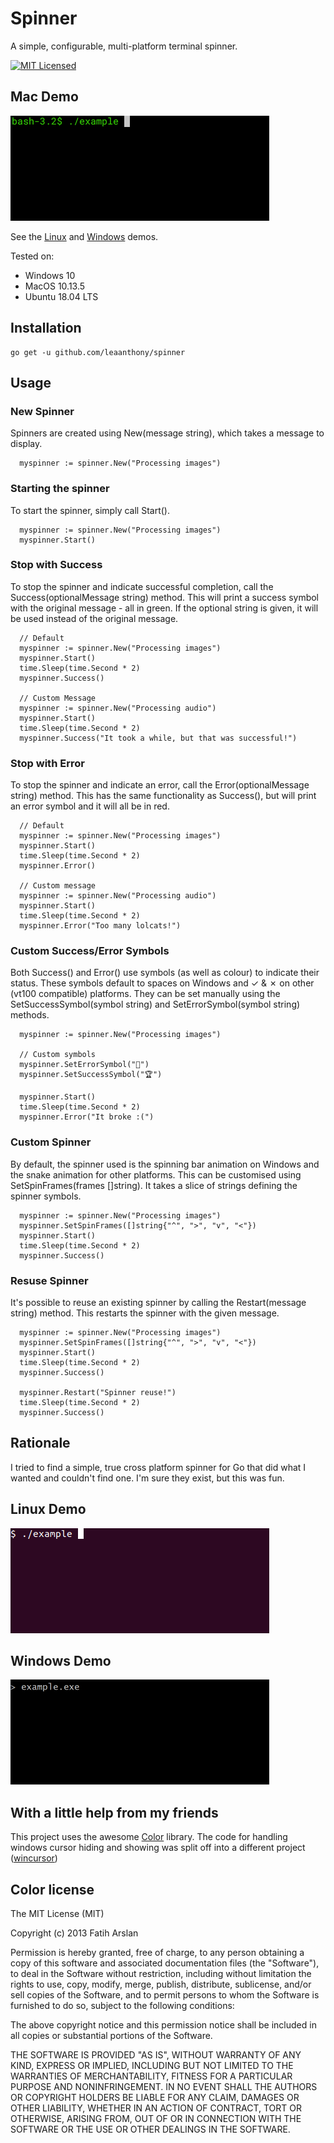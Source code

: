 # Spinner

A simple, configurable, multi-platform terminal spinner. 

[![MIT Licensed](https://img.shields.io/packagist/l/doctrine/orm.svg)](https://github.com/leaanthony/spinner/blob/master/LICENSE)

## Mac Demo
![demo](spinner_mac.gif)

See the [Linux](#linux-demo) and [Windows](#windows-demo) demos.

Tested on:
  * Windows 10
  * MacOS 10.13.5
  * Ubuntu 18.04 LTS

## Installation

```
go get -u github.com/leaanthony/spinner
```

## Usage

### New Spinner

Spinners are created using New(message string), which takes a message to display.

```
  myspinner := spinner.New("Processing images")
```

### Starting the spinner

To start the spinner, simply call Start().

```
  myspinner := spinner.New("Processing images")
  myspinner.Start()
```

### Stop with Success 

To stop the spinner and indicate successful completion, call the Success(optionalMessage string) method. This will print a success symbol with the original message - all in green. If the optional string is given, it will be used instead of the original message.

```
  // Default
  myspinner := spinner.New("Processing images")
  myspinner.Start()
  time.Sleep(time.Second * 2)
  myspinner.Success()

  // Custom Message
  myspinner := spinner.New("Processing audio")
  myspinner.Start()
  time.Sleep(time.Second * 2)
  myspinner.Success("It took a while, but that was successful!")
```

### Stop with Error 

To stop the spinner and indicate an error, call the Error(optionalMessage string) method.
This has the same functionality as Success(), but will print an error symbol and it will all be in red.

```
  // Default
  myspinner := spinner.New("Processing images")
  myspinner.Start()
  time.Sleep(time.Second * 2)
  myspinner.Error()

  // Custom message
  myspinner := spinner.New("Processing audio")
  myspinner.Start()
  time.Sleep(time.Second * 2)
  myspinner.Error("Too many lolcats!")
```

### Custom Success/Error Symbols

Both Success() and Error() use symbols (as well as colour) to indicate their status.
These symbols default to spaces on Windows and ✓ & ✗ on other (vt100 compatible) platforms. They can be set manually using the SetSuccessSymbol(symbol string) and SetErrorSymbol(symbol string) methods.

```
  myspinner := spinner.New("Processing images")

  // Custom symbols
  myspinner.SetErrorSymbol("💩")
  myspinner.SetSuccessSymbol("🏆")

  myspinner.Start()
  time.Sleep(time.Second * 2)
  myspinner.Error("It broke :(")
```

### Custom Spinner

By default, the spinner used is the spinning bar animation on Windows and the snake animation for other platforms. This can be customised using SetSpinFrames(frames []string). It takes a slice of strings defining the spinner symbols. 

```
  myspinner := spinner.New("Processing images")
  myspinner.SetSpinFrames([]string{"^", ">", "v", "<"})
  myspinner.Start()
  time.Sleep(time.Second * 2)
  myspinner.Success()
```

### Resuse Spinner

It's possible to reuse an existing spinner by calling the Restart(message string) method. This restarts the spinner with the given message.

```
  myspinner := spinner.New("Processing images")
  myspinner.SetSpinFrames([]string{"^", ">", "v", "<"})
  myspinner.Start()
  time.Sleep(time.Second * 2)
  myspinner.Success()

  myspinner.Restart("Spinner reuse!")
  time.Sleep(time.Second * 2)
  myspinner.Success()
```

## Rationale

I tried to find a simple, true cross platform spinner for Go that did what I wanted and couldn't find one. I'm sure they exist, but this was fun.

## Linux Demo
![demo](spinner_ubuntu.gif)

## Windows Demo
![demo](spinner_windows.gif)

## With a little help from my friends

This project uses the awesome [Color] library. The code for handling windows cursor hiding and showing was split off into a different project ([wincursor])

[Color]: https://github.com/fatih/color
[wincursor]: https://github.com/leaanthony/wincursor

## Color license

The MIT License (MIT)

Copyright (c) 2013 Fatih Arslan

Permission is hereby granted, free of charge, to any person obtaining a copy of
this software and associated documentation files (the "Software"), to deal in
the Software without restriction, including without limitation the rights to
use, copy, modify, merge, publish, distribute, sublicense, and/or sell copies of
the Software, and to permit persons to whom the Software is furnished to do so,
subject to the following conditions:

The above copyright notice and this permission notice shall be included in all
copies or substantial portions of the Software.

THE SOFTWARE IS PROVIDED "AS IS", WITHOUT WARRANTY OF ANY KIND, EXPRESS OR
IMPLIED, INCLUDING BUT NOT LIMITED TO THE WARRANTIES OF MERCHANTABILITY, FITNESS
FOR A PARTICULAR PURPOSE AND NONINFRINGEMENT. IN NO EVENT SHALL THE AUTHORS OR
COPYRIGHT HOLDERS BE LIABLE FOR ANY CLAIM, DAMAGES OR OTHER LIABILITY, WHETHER
IN AN ACTION OF CONTRACT, TORT OR OTHERWISE, ARISING FROM, OUT OF OR IN
CONNECTION WITH THE SOFTWARE OR THE USE OR OTHER DEALINGS IN THE SOFTWARE.
